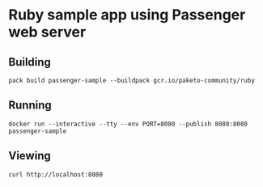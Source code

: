 # Ruby sample app using Passenger web server

## Building

`pack build passenger-sample --buildpack gcr.io/paketo-community/ruby`

## Running

`docker run --interactive --tty --env PORT=8080 --publish 8080:8080 passenger-sample`

## Viewing

`curl http://localhost:8080`
